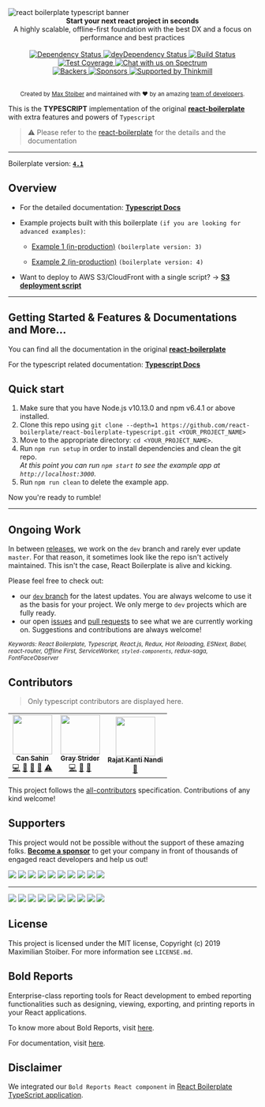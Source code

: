 <img  src="https://user-images.githubusercontent.com/3495307/46663063-ca6df600-cbc5-11e8-8a77-d26ab7857f13.png"  alt="react boilerplate typescript banner"  align="center"  />

<br  />

<div  align="center"><strong>Start your next react project in seconds</strong></div>

<div  align="center">A highly scalable, offline-first foundation with the best DX and a focus on performance and best practices</div>

<br  />

<div  align="center">

<!-- Dependency Status -->

<a  href="https://david-dm.org/react-boilerplate/react-boilerplate-typescript">

<img  src="https://david-dm.org/react-boilerplate/react-boilerplate-typescript.svg"  alt="Dependency Status"  />

</a>

<!-- devDependency Status -->

<a  href="https://david-dm.org/react-boilerplate/react-boilerplate-typescript#info=devDependencies">

<img  src="https://david-dm.org/react-boilerplate/react-boilerplate-typescript/dev-status.svg"  alt="devDependency Status"  />

</a>

<!-- Build Status -->

<a  href="https://api.travis-ci.org/react-boilerplate/react-boilerplate-typescript">

<img  src="https://api.travis-ci.org/react-boilerplate/react-boilerplate-typescript.svg"  alt="Build Status"  />

</a>

<!-- Test Coverage -->

<a  href="https://coveralls.io/r/react-boilerplate/react-boilerplate-typescript">

<img  src="https://coveralls.io/repos/github/react-boilerplate/react-boilerplate-typescript/badge.svg"  alt="Test Coverage"  />

</a>

<a  href="https://spectrum.chat/react-boilerplate">

<img  alt="Chat with us on Spectrum"  src="https://withspectrum.github.io/badge/badge.svg"  />

</a>

</div>

<div  align="center">

<!-- Backers -->

<a  href="#backers">

<img  src="https://opencollective.com/react-boilerplate/backers/badge.svg"  alt="Backers"  />

</a>

<!-- Sponsors -->

<a  href="#sponsors">

<img  src="https://opencollective.com/react-boilerplate/sponsors/badge.svg"  alt="Sponsors"  />

</a>

<a  href="http://thinkmill.com.au/?utm_source=github&utm_medium=badge&utm_campaign=react-boilerplate">

<img  alt="Supported by Thinkmill"  src="https://thinkmill.github.io/badge/heart.svg"  />

</a>

</div>

<br  />

<div  align="center">

<sub>Created by <a  href="https://twitter.com/mxstbr">Max Stoiber</a> and maintained with ❤️ by an amazing <a  href="https://github.com/orgs/react-boilerplate/people">team of developers</a>.</sub>

</div>

This is the **TYPESCRIPT** implementation of the original [**react-boilerplate**](https://github.com/react-boilerplate/react-boilerplate) with extra features and powers of `Typescript`

> ⚠️ Please refer to the [react-boilerplate](https://github.com/react-boilerplate/react-boilerplate) for the details and the documentation

---

Boilerplate version: [**`4.1`**](https://github.com/react-boilerplate/react-boilerplate-typescript/releases)

## Overview

- For the detailed documentation: [**Typescript Docs**](docs/README.md)

- Example projects built with this boilerplate `(if you are looking for advanced examples)`:

  - [Example 1 (in-production)](https://github.com/International-Slackline-Association/Rankings-UI) `(boilerplate version: 3)`

  - [Example 2 (in-production)](https://github.com/International-Slackline-Association/Web-Tools) `(boilerplate version: 4)`

- Want to deploy to AWS S3/CloudFront with a single script? -> [**S3 deployment script**](https://gist.github.com/Can-Sahin/d7de7e2ff5c1a39b82ced2d9bd7c60ae)

---

## Getting Started & Features & Documentations and More...

You can find all the documentation in the original [**react-boilerplate**](https://github.com/react-boilerplate/react-boilerplate)

For the typescript related documentation: [**Typescript Docs**](docs/README.md)

## Quick start

1.  Make sure that you have Node.js v10.13.0 and npm v6.4.1 or above installed.
2.  Clone this repo using `git clone --depth=1 https://github.com/react-boilerplate/react-boilerplate-typescript.git <YOUR_PROJECT_NAME>`
3.  Move to the appropriate directory: `cd <YOUR_PROJECT_NAME>`.<br />
4.  Run `npm run setup` in order to install dependencies and clean the git repo.<br />
    _At this point you can run `npm start` to see the example app at `http://localhost:3000`._
5.  Run `npm run clean` to delete the example app.

Now you're ready to rumble!

---

## Ongoing Work

In between [releases](https://github.com/react-boilerplate/react-boilerplate-typescript/releases), we work on the `dev` branch and rarely ever update `master`. For that reason, it sometimes look like the repo isn't actively maintained. This isn't the case, React Boilerplate is alive and kicking.

Please feel free to check out:

- our [`dev` branch](https://github.com/react-boilerplate/react-boilerplate-typescript/tree/dev) for the latest updates. You are always welcome to use it as the basis for your project. We only merge to `dev` projects which are fully ready.
- our open [issues](https://github.com/react-boilerplate/react-boilerplate/issues?q=is%3Aissue+is%3Aopen+sort%3Aupdated-desc) and [pull requests](https://github.com/react-boilerplate/react-boilerplate/pulls?q=is%3Apr+is%3Aopen+sort%3Aupdated-desc) to see what we are currently working on. Suggestions and contributions are always welcome!

<sub><i>Keywords: React Boilerplate, Typescript, React.js, Redux, Hot Reloading, ESNext, Babel, react-router, Offline First, ServiceWorker, `styled-components`, redux-saga, FontFaceObserver</i></sub>

## Contributors

> Only typescript contributors are displayed here.

<!-- ALL-CONTRIBUTORS-LIST:START - Do not remove or modify this section -->
<!-- prettier-ignore-start -->
<!-- markdownlint-disable -->
<table>
  <tr>
    <td align="center"><a href="https://github.com/Can-Sahin"><img src="https://avatars2.githubusercontent.com/u/33245689?v=4" width="80px;" alt=""/><br /><sub><b>Can Sahin</b></sub></a><br /><a href="https://github.com/react-boilerplate-typescript/react-boilerplate-typescript/commits?author=Can-Sahin" title="Code">💻</a> <a href="https://github.com/react-boilerplate-typescript/react-boilerplate-typescript/commits?author=Can-Sahin" title="Documentation">📖</a> <a href="#ideas-Can-Sahin" title="Ideas, Planning, & Feedback">🤔</a> <a href="https://github.com/react-boilerplate-typescript/react-boilerplate-typescript/pulls?q=is%3Apr+reviewed-by%3ACan-Sahin" title="Reviewed Pull Requests">👀</a> <a href="https://github.com/react-boilerplate-typescript/react-boilerplate-typescript/commits?author=Can-Sahin" title="Tests">⚠️</a></td>
    <td align="center"><a href="https://github.com/GrayStrider"><img src="https://avatars0.githubusercontent.com/u/43771776?s=460&v=4" width="80px;" alt=""/><br /><sub><b>Gray Strider</b></sub></a><br /><a href="https://github.com/react-boilerplate-typescript/react-boilerplate-typescript/commits?author=GrayStrider" title="Code">💻</a> <a href="#tool-GrayStrider" title="Tools">🔧</a> <a href="https://github.com/react-boilerplate-typescript/react-boilerplate-typescript/pulls?q=is%3Apr+reviewed-by%3AGrayStrider" title="Reviewed Pull Requests">👀</a></td>
    <td align="center"><a href="https://twitter.com/rajatkantinandi"><img src="https://avatars1.githubusercontent.com/u/17743895?v=4" width="80px;" alt=""/><br /><sub><b>Rajat Kanti Nandi</b></sub></a><br /><a href="#tool-rajatkantinandi" title="Tools">🔧</a></td>
  </tr>
</table>

<!-- markdownlint-enable -->
<!-- prettier-ignore-end -->

<!-- ALL-CONTRIBUTORS-LIST:END -->

This project follows the [all-contributors](https://github.com/all-contributors/all-contributors) specification. Contributions of any kind welcome!

## Supporters

This project would not be possible without the support of these amazing folks. [**Become a sponsor**](https://opencollective.com/react-boilerplate) to get your company in front of thousands of engaged react developers and help us out!

<a href="https://opencollective.com/react-boilerplate/bronze-sponsor/0/website" target="_blank"><img src="https://opencollective.com/react-boilerplate/bronze-sponsor/0/avatar.svg"></a>
<a href="https://opencollective.com/react-boilerplate/bronze-sponsor/1/website" target="_blank"><img src="https://opencollective.com/react-boilerplate/bronze-sponsor/1/avatar.svg"></a>
<a href="https://opencollective.com/react-boilerplate/bronze-sponsor/2/website" target="_blank"><img src="https://opencollective.com/react-boilerplate/bronze-sponsor/2/avatar.svg"></a>
<a href="https://opencollective.com/react-boilerplate/bronze-sponsor/3/website" target="_blank"><img src="https://opencollective.com/react-boilerplate/bronze-sponsor/3/avatar.svg"></a>
<a href="https://opencollective.com/react-boilerplate/bronze-sponsor/4/website" target="_blank"><img src="https://opencollective.com/react-boilerplate/bronze-sponsor/4/avatar.svg"></a>
<a href="https://opencollective.com/react-boilerplate/bronze-sponsor/5/website" target="_blank"><img src="https://opencollective.com/react-boilerplate/bronze-sponsor/5/avatar.svg"></a>
<a href="https://opencollective.com/react-boilerplate/bronze-sponsor/6/website" target="_blank"><img src="https://opencollective.com/react-boilerplate/bronze-sponsor/6/avatar.svg"></a>
<a href="https://opencollective.com/react-boilerplate/bronze-sponsor/7/website" target="_blank"><img src="https://opencollective.com/react-boilerplate/bronze-sponsor/7/avatar.svg"></a>
<a href="https://opencollective.com/react-boilerplate/bronze-sponsor/8/website" target="_blank"><img src="https://opencollective.com/react-boilerplate/bronze-sponsor/8/avatar.svg"></a>
<a href="https://opencollective.com/react-boilerplate/bronze-sponsor/9/website" target="_blank"><img src="https://opencollective.com/react-boilerplate/bronze-sponsor/9/avatar.svg"></a>

---

<a href="https://opencollective.com/react-boilerplate/backer/0/website" target="_blank"><img src="https://opencollective.com/react-boilerplate/backer/0/avatar.svg"></a>
<a href="https://opencollective.com/react-boilerplate/backer/1/website" target="_blank"><img src="https://opencollective.com/react-boilerplate/backer/1/avatar.svg"></a>
<a href="https://opencollective.com/react-boilerplate/backer/2/website" target="_blank"><img src="https://opencollective.com/react-boilerplate/backer/2/avatar.svg"></a>
<a href="https://opencollective.com/react-boilerplate/backer/3/website" target="_blank"><img src="https://opencollective.com/react-boilerplate/backer/3/avatar.svg"></a>
<a href="https://opencollective.com/react-boilerplate/backer/4/website" target="_blank"><img src="https://opencollective.com/react-boilerplate/backer/4/avatar.svg"></a>
<a href="https://opencollective.com/react-boilerplate/backer/5/website" target="_blank"><img src="https://opencollective.com/react-boilerplate/backer/5/avatar.svg"></a>
<a href="https://opencollective.com/react-boilerplate/backer/6/website" target="_blank"><img src="https://opencollective.com/react-boilerplate/backer/6/avatar.svg"></a>
<a href="https://opencollective.com/react-boilerplate/backer/7/website" target="_blank"><img src="https://opencollective.com/react-boilerplate/backer/7/avatar.svg"></a>
<a href="https://opencollective.com/react-boilerplate/backer/8/website" target="_blank"><img src="https://opencollective.com/react-boilerplate/backer/8/avatar.svg"></a>
<a href="https://opencollective.com/react-boilerplate/backer/9/website" target="_blank"><img src="https://opencollective.com/react-boilerplate/backer/9/avatar.svg"></a>

## License

This project is licensed under the MIT license, Copyright (c) 2019 Maximilian
Stoiber. For more information see `LICENSE.md`.

## Bold Reports

Enterprise-class reporting tools for React development to embed reporting functionalities such as designing, viewing, exporting, and printing reports in your React applications.

To know more about Bold Reports, visit [here](https://www.boldreports.com/).

For documentation, visit [here](https://documentation.boldreports.com/react/).

## Disclaimer

We integrated our `Bold Reports React component` in [React Boilerplate TypeScript application](https://github.com/react-boilerplate/react-boilerplate-typescript).
